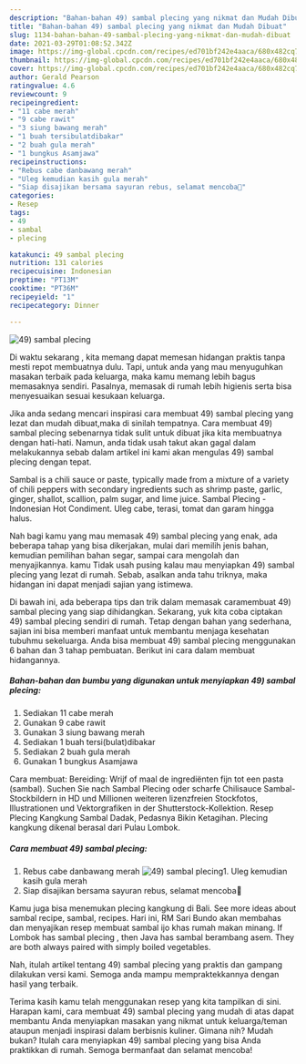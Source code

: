 ```yaml
---
description: "Bahan-bahan 49) sambal plecing yang nikmat dan Mudah Dibuat"
title: "Bahan-bahan 49) sambal plecing yang nikmat dan Mudah Dibuat"
slug: 1134-bahan-bahan-49-sambal-plecing-yang-nikmat-dan-mudah-dibuat
date: 2021-03-29T01:08:52.342Z
image: https://img-global.cpcdn.com/recipes/ed701bf242e4aaca/680x482cq70/49-sambal-plecing-foto-resep-utama.jpg
thumbnail: https://img-global.cpcdn.com/recipes/ed701bf242e4aaca/680x482cq70/49-sambal-plecing-foto-resep-utama.jpg
cover: https://img-global.cpcdn.com/recipes/ed701bf242e4aaca/680x482cq70/49-sambal-plecing-foto-resep-utama.jpg
author: Gerald Pearson
ratingvalue: 4.6
reviewcount: 9
recipeingredient:
- "11 cabe merah"
- "9 cabe rawit"
- "3 siung bawang merah"
- "1 buah tersibulatdibakar"
- "2 buah gula merah"
- "1 bungkus Asamjawa"
recipeinstructions:
- "Rebus cabe danbawang merah"
- "Uleg kemudian kasih gula merah"
- "Siap disajikan bersama sayuran rebus, selamat mencoba🙏"
categories:
- Resep
tags:
- 49
- sambal
- plecing

katakunci: 49 sambal plecing 
nutrition: 131 calories
recipecuisine: Indonesian
preptime: "PT13M"
cooktime: "PT36M"
recipeyield: "1"
recipecategory: Dinner

---
```



![49) sambal plecing](https://img-global.cpcdn.com/recipes/ed701bf242e4aaca/680x482cq70/49-sambal-plecing-foto-resep-utama.jpg)

Di waktu  sekarang , kita memang dapat memesan hidangan praktis tanpa mesti repot membuatnya dulu. Tapi, untuk anda yang mau menyuguhkan masakan terbaik pada keluarga, maka kamu memang lebih bagus memasaknya sendiri. Pasalnya, memasak di rumah lebih higienis serta bisa menyesuaikan sesuai kesukaan keluarga.

Jika anda sedang mencari inspirasi cara membuat 49) sambal plecing yang lezat dan mudah dibuat,maka di sinilah tempatnya. Cara membuat 49) sambal plecing  sebenarnya tidak sulit untuk dibuat jika kita membuatnya dengan hati-hati. Namun, anda tidak usah takut akan gagal dalam melakukannya 
sebab dalam artikel ini kami akan mengulas 49) sambal plecing dengan tepat.  

Sambal is a chili sauce or paste, typically made from a mixture of a variety of chili peppers with secondary ingredients such as shrimp paste, garlic, ginger, shallot, scallion, palm sugar, and lime juice. Sambal Plecing - Indonesian Hot Condiment. Uleg cabe, terasi, tomat dan garam hingga halus.

Nah bagi kamu yang mau memasak 49) sambal plecing yang enak, ada beberapa tahap yang bisa dikerjakan, mulai dari memilih jenis bahan, kemudian pemilihan bahan segar, sampai cara mengolah dan menyajikannya. kamu Tidak usah pusing kalau mau menyiapkan 49) sambal plecing yang lezat di rumah. Sebab, asalkan anda  tahu triknya, maka hidangan ini dapat menjadi sajian yang istimewa.

Di bawah ini, ada beberapa tips dan trik dalam memasak caramembuat 49) sambal plecing yang siap dihidangkan. Sekarang, yuk kita coba ciptakan 49) sambal plecing sendiri di rumah. Tetap dengan bahan yang sederhana, sajian ini bisa memberi manfaat untuk membantu menjaga kesehatan tubuhmu sekeluarga. Anda bisa membuat 49) sambal plecing menggunakan 6 bahan dan 3 tahap pembuatan. Berikut ini cara dalam membuat hidangannya.

<!--inarticleads1-->

##### Bahan-bahan dan bumbu yang digunakan untuk menyiapkan 49) sambal plecing:

1. Sediakan 11 cabe merah
1. Gunakan 9 cabe rawit
1. Gunakan 3 siung bawang merah
1. Sediakan 1 buah tersi(bulat)dibakar
1. Sediakan 2 buah gula merah
1. Gunakan 1 bungkus Asamjawa


Cara membuat: Bereiding: Wrijf of maal de ingrediënten fijn tot een pasta (sambal). Suchen Sie nach Sambal Plecing oder scharfe Chilisauce Sambal-Stockbildern in HD und Millionen weiteren lizenzfreien Stockfotos, Illustrationen und Vektorgrafiken in der Shutterstock-Kollektion. Resep Plecing Kangkung Sambal Dadak, Pedasnya Bikin Ketagihan. Plecing kangkung dikenal berasal dari Pulau Lombok. 

<!--inarticleads2-->

##### Cara membuat 49) sambal plecing:

1. Rebus cabe danbawang merah
<img src="https://img-global.cpcdn.com/steps/ce59044441df4842/160x128cq70/49-sambal-plecing-langkah-memasak-1-foto.jpg" alt="49) sambal plecing">1. Uleg kemudian kasih gula merah
1. Siap disajikan bersama sayuran rebus, selamat mencoba🙏


Kamu juga bisa menemukan plecing kangkung di Bali. See more ideas about sambal recipe, sambal, recipes. Hari ini, RM Sari Bundo akan membahas dan menyajikan resep membuat sambal ijo khas rumah makan minang. If Lombok has sambal plecing , then Java has sambal berambang asem. They are both always paired with simply boiled vegetables. 

Nah, itulah artikel tentang  49) sambal plecing  yang praktis dan gampang dilakukan versi kami. Semoga anda mampu mempraktekkannya dengan hasil yang terbaik. 

Terima kasih kamu telah menggunakan resep yang kita tampilkan di sini. Harapan kami, cara membuat  49) sambal plecing yang mudah di atas dapat membantu Anda menyiapkan masakan yang nikmat untuk keluarga/teman ataupun menjadi inspirasi dalam berbisnis kuliner. Gimana nih? Mudah bukan? Itulah cara menyiapkan 49) sambal plecing yang bisa Anda praktikkan di rumah. Semoga bermanfaat dan selamat mencoba!

